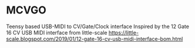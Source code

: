 # MCVGO
Teensy based USB-MIDI to CV/Gate/Clock interface
Inspired by the 12 Gate 16 CV USB MIDI interface from little-scale
https://little-scale.blogspot.com/2019/01/12-gate-16-cv-usb-midi-interface-bom.html
